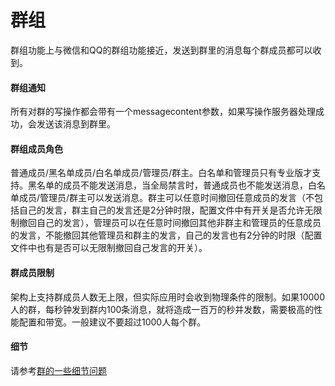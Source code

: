 # 群组
群组功能上与微信和QQ的群组功能接近，发送到群里的消息每个群成员都可以收到。

#### 群组通知
所有对群的写操作都会带有一个messagecontent参数，如果写操作服务器处理成功，会发送该消息到群里。

#### 群组成员角色
普通成员/黑名单成员/白名单成员/管理员/群主。白名单和管理员只有专业版才支持。黑名单的成员不能发送消息，当全局禁言时，普通成员也不能发送消息，白名单成员/管理员/群主可以发送消息。群主可以任意时间撤回任意成员的发言（不包括自己的发言，群主自己的发言还是2分钟时限，配置文件中有开关是否允许无限制撤回自己的发言），管理员可以在任意时间撤回其他非群主和管理员的任意成员的发言，不能撤回其他管理员和群主的发言，自己的发言也有2分钟的时限（配置文件中也有是否可以无限制撤回自己发言的开关）。

#### 群成员限制
架构上支持群成员人数无上限，但实际应用时会收到物理条件的限制。如果10000人的群，每秒钟发到群内100条消息，就将造成一百万的秒并发数，需要极高的性能配置和带宽。一般建议不要超过1000人每个群。

#### 细节
请参考[群的一些细节问题](../blogs/群的一些细节问题.md)
